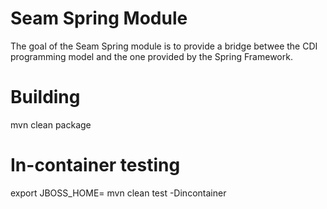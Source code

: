 Seam Spring Module
==================

The goal of the Seam Spring module is to provide a bridge betwee the CDI programming model and the one
provided by the Spring Framework.

Building
========

  mvn clean package


In-container testing
====================

  export JBOSS_HOME=<jboss-as-7-location>
  mvn clean test -Dincontainer
